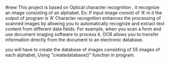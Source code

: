 #new This project is based on Optical character recognition , it recognize an image consisting of an alphabet.
Ex:
If input image consist of ‘A’ in it the output of program is ‘A’
Character recognition enhances the processing of scanned images by allowing you to automatically recognize and extract text content from different data fields. For example, when you scan a form and use document imaging software to process it, OCR allows you to transfer information directly from the document to an electronic database.    

you will have to create the database of images consisting of 55 images of each alphabet, Using "createdatabase()" function in program. 
